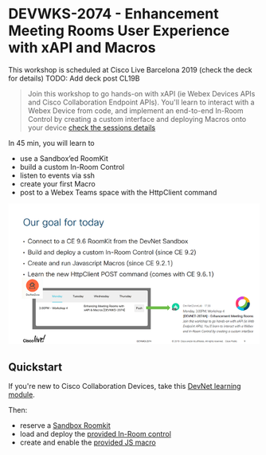 # DEVWKS-2074 - Enhancement Meeting Rooms User Experience with xAPI and Macros

This workshop is scheduled at Cisco Live Barcelona 2019 (check the deck for details)
TODO: Add deck post CL19B

> Join this workshop to go hands-on with xAPI (ie Webex Devices APIs and Cisco Collaboration Endpoint APIs). You'll learn to interact with a Webex Device from code, and implement an end-to-end In-Room Control by creating a custom interface and deploying Macros onto your device
> [check the sessions details](https://ciscolive.cisco.com/emea/learn/sessions/content-catalog/?search=2074#/)

In 45 min, you will learn to
- use a Sandbox’ed RoomKit
- build a custom In-Room Control
- listen to events via ssh
- create your first Macro
- post to a Webex Teams space with the HttpClient command

![](docs/ourgoalfortoday.png) 


## Quickstart

If you're new to Cisco Collaboration Devices, take this [DevNet learning module](https://learninglabs.cisco.com/modules/xapi-intro).

Then:
- reserve a [Sandbox Roomkit](https://github.com/CiscoDevNet/awesome-xapi#developer-tools)
- load and deploy the [provided In-Room control](./control.xml)
- create and enable the [provided JS macro](./step3-workshop.js)
